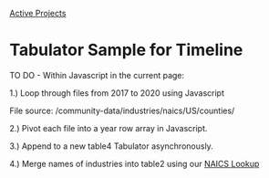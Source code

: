 [Active Projects](../../../io/)

# Tabulator Sample for Timeline

TO DO - Within Javascript in the current page:

1.) Loop through files from 2017 to 2020 using Javascript

File source: /community-data/industries/naics/US/counties/

2.) Pivot each file into a year row array in Javascript.

3.) Append to a new table4 Tabulator asynchronously.

4.) Merge names of industries into table2 using our [NAICS Lookup](https://model.earth/community-data/us/id_lists/industry_id_list.csv)


